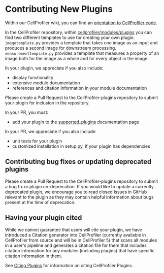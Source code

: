 # Contributing New Plugins

Within our CellProfiler wiki, you can find an [orientation to CellProfiler code](https://github.com/CellProfiler/CellProfiler/wiki/Orientation-to-CellProfiler-code).

In the CellProfiler repository, within [cellprofiler/modules/plugins](https://github.com/CellProfiler/CellProfiler/tree/master/cellprofiler/modules/plugins) you can find two different templates to use for creating your own plugin.
`imagetemplate.py` provides a template that takes one image as an input and produces a second image for downstream processing.
`measurementtemplate.py` provides a template that measures a property of an image both for the image as a whole and for every object in the image.

In your plugin, we appreciate if you also include:
- display functionality
- extensive module documentation
- references and citation information in your module documentation

Please create a Pull Request to the CellProfiler-plugins repository to submit your plugin for inclusion in the repository.

In your PR, you must:
- add your plugin to the [supported_plugins](supported_plugins.md) documentation page

In your PR, we appreciate if you also include:
- unit tests for your plugin
- customized installation in setup.py, if your plugin has dependencies

## Contributing bug fixes or updating deprecated plugins

Please create a Pull Request to the CellProfiler-plugins repository to submit a bug fix or plugin un-deprecation.
If you would like to update a currently deprecated plugin, we encourage you to read closed Issues in GitHub relevant to the plugin as they may contain helpful information about bugs present at the time of deprecation.

## Having your plugin cited

While we cannot guarantee that users will cite your plugin, we have introduced a Citation generator into CellProfiler (currently available in CellProfiler from source and will be in CellProfiler 5) that scans all modules in a user's pipeline and generates a citation file for them that includes citation information for any modules (including plugins) that have specific citation information in them.

See [Citing Plugins](citing.md) for information on citing CellProfiler Plugins.